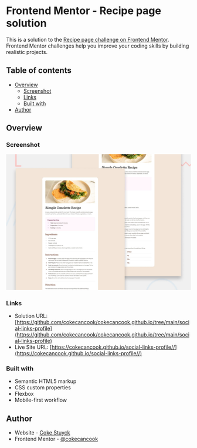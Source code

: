# Frontend Mentor - Recipe page solution

This is a solution to the [Recipe page challenge on Frontend Mentor](https://www.frontendmentor.io/challenges/recipe-page-KiTsR8QQKm). Frontend Mentor challenges help you improve your coding skills by building realistic projects.

## Table of contents

- [Overview](#overview)
  - [Screenshot](#screenshot)
  - [Links](#links)
  - [Built with](#built-with)
- [Author](#author)

## Overview

### Screenshot

![](./preview.jpg)

### Links

- Solution URL: [https://github.com/cokecancook/cokecancook.github.io/tree/main/social-links-profile](https://github.com/cokecancook/cokecancook.github.io/tree/main/social-links-profile)
- Live Site URL: [https://cokecancook.github.io/social-links-profile//](https://cokecancook.github.io/social-links-profile//)

### Built with

- Semantic HTML5 markup
- CSS custom properties
- Flexbox
- Mobile-first workflow

## Author

- Website - [Coke Stuyck](https://cokecancook.github.io)
- Frontend Mentor - [@cokecancook](https://www.frontendmentor.io/profile/cokecancook)
